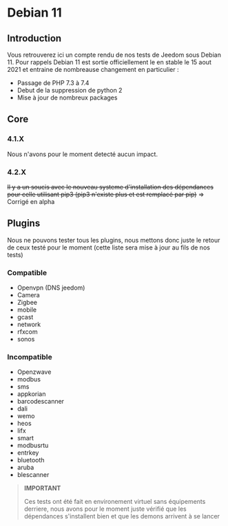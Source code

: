 # Debian 11

## Introduction

Vous retrouverez ici un compte rendu de nos tests de Jeedom sous Debian 11. Pour rappels Debian 11 est sortie officiellement le en stable le 15 aout 2021 et entraine de nombreause changement en particulier : 

- Passage de PHP 7.3 à 7.4
- Debut de la suppression de python 2
- Mise à jour de nombreux packages

## Core

### 4.1.X

Nous n'avons pour le moment detecté aucun impact.

### 4.2.X

~~Il y a un soucis avec le nouveau systeme d'installation des dépendances pour celle utilisant pip3 (pip3 n'existe plus et est remplacé par pip)~~ => Corrigé en alpha

## Plugins

Nous ne pouvons tester tous les plugins, nous mettons donc juste le retour de ceux testé pour le moment (cette liste sera mise à jour au fils de nos tests)

### Compatible

- Openvpn (DNS jeedom)
- Camera
- Zigbee
- mobile
- gcast
- network
- rfxcom
- sonos

### Incompatible

- Openzwave
- modbus
- sms
- appkorian
- barcodescanner
- dali
- wemo
- heos
- lifx
- smart
- modbusrtu
- entrkey
- bluetooth
- aruba
- blescanner


>**IMPORTANT**
>
>Ces tests ont été fait en environement virtuel sans équipements derriere, nous avons pour le moment juste vérifié que les dépendances s'installent bien et que les demons arrivent à se lancer
